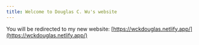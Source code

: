 ```yaml
---
title: Welcome to Douglas C. Wu's website
---
```


You will be redirected to my new website: [https://wckdouglas.netlify.app/](https://wckdouglas.netlify.app/)

<meta http-equiv="refresh" content="3; URL=https://wckdouglas.netlify.app/" />

